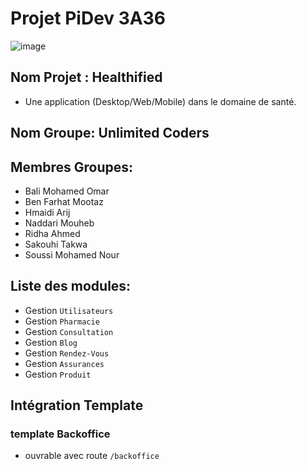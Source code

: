 # Projet PiDev 3A36

![image](https://user-images.githubusercontent.com/123477447/217036967-6d1d717f-2fc4-473a-8b51-ca4ec336796d.png)

## Nom Projet : Healthified

- Une application (Desktop/Web/Mobile) dans le domaine de santé.

## Nom Groupe: Unlimited Coders

## Membres Groupes:

- Bali Mohamed Omar
- Ben Farhat Mootaz
- Hmaidi Arij
- Naddari Mouheb
- Ridha Ahmed
- Sakouhi Takwa
- Soussi Mohamed Nour

## Liste des modules:

- Gestion `Utilisateurs`
- Gestion `Pharmacie`
- Gestion `Consultation`
- Gestion `Blog`
- Gestion `Rendez-Vous`
- Gestion `Assurances`
- Gestion `Produit`

## Intégration Template

### template Backoffice

- ouvrable avec route `/backoffice`
